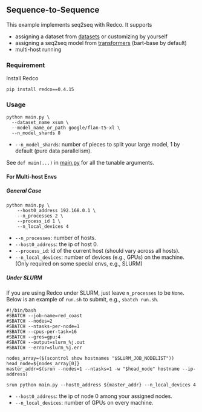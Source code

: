 ## Sequence-to-Sequence

This example implements seq2seq with Redco. 
It supports 
* assigning a dataset from [datasets](https://github.com/huggingface/datasets) or customizing by yourself
* assigning a seq2seq model from [transformers](https://github.com/huggingface/transformers) (bart-base by default)
* multi-host running

### Requirement

Install Redco
```shell
pip install redco==0.4.15
```

### Usage

```shell
python main.py \
  --dataset_name xsum \
  --model_name_or_path google/flan-t5-xl \
  --n_model_shards 8
```
* `--n_model_shards`: number of pieces to split your large model, 1 by default (pure data parallelism). 

See `def main(...)` in [main.py](main.py) for all the tunable arguments. 


#### For Multi-host Envs

##### General Case
```
python main.py \
    --host0_address 192.168.0.1 \ 
    --n_processes 2 \
    --process_id 1 \
    --n_local_devices 4
```
* `--n_processes`: number of hosts.
* `--host0_address`: the ip of host 0.
* `--process_id`: id of the current host (should vary across all hosts).
* `--n_local_devices`: number of devices (e.g., GPUs) on the machine. (Only required on some special envs, e.g., SLURM) 

##### Under SLURM
If you are using Redco under SLURM, just leave `n_processes` to be `None`. 
Below is an example of `run.sh` to submit, e.g., `sbatch run.sh`.

```shell
#!/bin/bash
#SBATCH --job-name=red_coast
#SBATCH --nodes=2
#SBATCH --ntasks-per-node=1
#SBATCH --cpus-per-task=16
#SBATCH --gres=gpu:4
#SBATCH --output=slurm_%j.out
#SBATCH --error=slurm_%j.err

nodes_array=($(scontrol show hostnames "$SLURM_JOB_NODELIST"))
head_node=${nodes_array[0]}
master_addr=$(srun --nodes=1 --ntasks=1 -w "$head_node" hostname --ip-address)

srun python main.py --host0_address ${master_addr} --n_local_devices 4
```
* `--host0_address`: the ip of node 0 among your assigned nodes.
* `--n_local_devices`: number of GPUs on every machine. 
